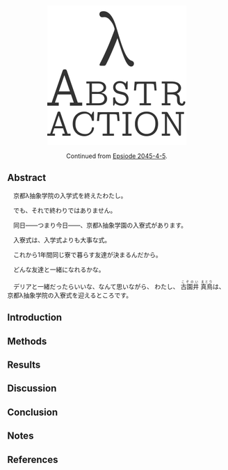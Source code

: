 <!--
! -T "Episode 2045-4-5a"
-->

<!-- IGNORE
<p align="center" class="file-vars">
(* -*- title: "λ Abstraction"; episode: "2045-4-5a" -*- *)
</p>
IGNORE -->

<p align="center"><a href="./"><img id="logo" 
src="abstr-logo.png" width="320px" height="320px" /></a></p>

<p align="center">
  Continued from <a href="ep2045-4-5.md">Epsiode 2045-4-5</a>.
</p>

## Abstract

　京都λ抽象学院の入学式を終えたわたし。

　でも、それで終わりではありません。

　同日——つまり今日——、京都λ抽象学園の入寮式があります。

　入寮式は、入学式よりも大事な式。

　これから1年間同じ寮で暮らす友達が決まるんだから。

　どんな友達と一緒になれるかな。

　デリアと一緒だったらいいな、なんて思いながら、
わたし、
<ruby>古園井<rp>(</rp><rt>こぞのい</rt><rp>)</rp></ruby>
<ruby>真鳥<rp>(</rp><rt>まとり</rt><rp>)</rp></ruby>は、
京都λ抽象学院の入寮式を迎えるところです。

## Introduction

## Methods

## Results

<!--
　入学式は滞りなく終わった。

　そのあとの入寮式も特筆すべきこともなくおだやかに進み、
わたしたちは、はじめての寮生活を送ることとなった。

　京都λ抽象学院は全寮制の学校。

　だから、平日はもちろん土日も、これからはずっと
寮生と暮らすことになる。

　でも、いきなり長い寮生活が始まるとびっくりしちゃうから、
今週末の土日だけは、みんな実家に帰る。

　今日、2045年4月5日は水曜日。

　今日から今週末、2045年4月7日金曜日までが寮生活。

　週末の土日は兵庫に帰り、実家で暮らす予定。

　あと、寮の組み分けは、とりあえず出席番号——つまり、名字の五十音順——という
ことになってるけど、週明けに、生徒等の友好関係を考慮して組み分けして
くれるらしい。

　寮は1部屋3人。

　わたしと、見知らぬ女の子が2人。
-->

## Discussion
## Conclusion
## Notes
## References

<!-- DEV
<script type="text/javascript" src="wc.js"></script>
<script type="text/javascript">
window.addEventListener("load", function () {
  var body = document.querySelector('body');
  var h2 = document.createElement('h2');
  var p = document.createElement('p');
  h2.textContent = "Wc";
  p.textContent = 'WC: ' + wc();
  body.appendChild(h2);
  body.appendChild(p);
});
</script>
DEV -->
